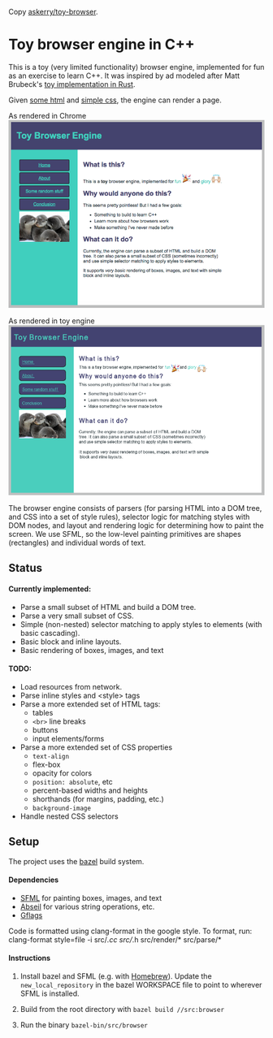 Copy [askerry/toy-browser](https://github.com/askerry/toy-browser).

# Toy browser engine in C++

This is a toy (very limited functionality) browser engine, implemented for
fun as an exercise to learn C++. It was inspired by ad modeled after Matt Brubeck's
[toy implementation in Rust](https://github.com/mbrubeck/robinson).

Given [some html](examples/demo.html) and [simple css](examples/demo.css),
the engine can render a page.

As rendered in Chrome
![](./examples/demo_chrome.png)

As rendered in toy engine
![](./examples/demo.png)

The browser engine consists of parsers (for parsing HTML into a DOM tree,
and CSS into a set of style rules), selector logic for matching styles
with DOM nodes, and layout and rendering logic for determining how to
paint the screen. We use SFML, so the low-level painting primitives are
shapes (rectangles) and individual words of text.


## Status

#### Currently implemented:

- Parse a small subset of HTML and build a DOM tree.
- Parse a very small subset of CSS.
- Simple (non-nested) selector matching to apply styles to elements (with basic cascading).
- Basic block and inline layouts.
- Basic rendering of boxes, images, and text

#### TODO:
- Load resources from network.
- Parse inline styles and \<style\> tags
- Parse a more extended set of HTML tags:
  - tables
  - ```<br>``` line breaks
  - buttons
  - input elements/forms
- Parse a more extended set of CSS properties
  - `text-align`
  - flex-box
  - opacity for colors
  - `position: absolute`, etc
  - percent-based widths and heights
  - shorthands (for margins, padding, etc.)
  - `background-image`
- Handle nested CSS selectors

## Setup

The project uses the [bazel](https://bazel.build/) build system.

#### Dependencies
- [SFML](https://www.sfml-dev.org/) for painting boxes, images, and text
- [Abseil](https://abseil.io/) for various string operations, etc.
- [Gflags](https://github.com/gflags/gflags)

Code is formatted using clang-format in the google style. To format, run:
clang-format style=file -i src/*.cc src/*.h src/render/* src/parse/*

#### Instructions

1. Install bazel and SFML (e.g. with [Homebrew](https://brew.sh/)).
Update the `new_local_repository` in the bazel WORKSPACE file to point to
wherever SFML is installed.

2. Build from the root directory with ```bazel build //src:browser```

3. Run the binary ```bazel-bin/src/browser```
